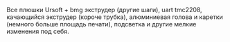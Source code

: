 Все плюшки Ursoft + 
bmg экструдер (другие шаги), 
uart tmc2208, 
качающийся экструдер (короче трубка), 
алюминиевая голова и каретки (немного больше площадь печати),
подсветка и другие мелкие изменения под себя.

